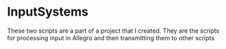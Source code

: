 # InputSystems
These two scripts are a part of a project that I created. They are the scripts for processing input in Allegro and then transmitting them to other scripts
